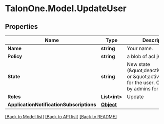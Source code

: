 # TalonOne.Model.UpdateUser
## Properties

Name | Type | Description | Notes
------------ | ------------- | ------------- | -------------
**Name** | **string** | Your name. | [optional] 
**Policy** | **string** | a blob of acl json | [optional] 
**State** | **string** | New state (\&quot;deactivated\&quot; or \&quot;active\&quot;) for the user. Only usable by admins for the user. | [optional] 
**Roles** | **List&lt;int&gt;** | Update | [optional] 
**ApplicationNotificationSubscriptions** | [**Object**](.md) |  | [optional] 

[[Back to Model list]](../README.md#documentation-for-models) [[Back to API list]](../README.md#documentation-for-api-endpoints) [[Back to README]](../README.md)

